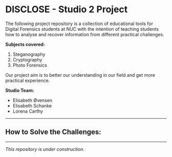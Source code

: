 # DISCLOSE - Studio 2 Project

The following project repository is a collection of educational tools for Digital Forensics students at NUC with the intention of teaching students how to analyse and recover information from different practical challenges.

**Subjects covered:**

1. Steganography
2. Cryptography
3. Photo Forensics

Our project aim is to better our understanding in our field and get more practical experience.

**Studio Team:**
  * Elisabeth Øvensen
  * Elisabeth Schanke
  * Lorena Carthy

--------------------------------------------------
## How to Solve the Challenges:


--------------------------------------------------
*This repository is under construction.*
